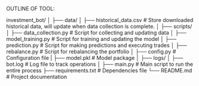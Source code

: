 OUTLINE OF TOOL:

investment_bot/ 
│
├── data/
│   ├── historical_data.csv  # Store downloaded historical data, will update when data collection is complete.
│
├── scripts/
│   ├── data_collection.py    # Script for collecting and updating data
│   ├── model_training.py     # Script for training and updating the model
│   ├── prediction.py         # Script for making predictions and executing trades
│   ├── rebalance.py          # Script for rebalancing the portfolio
│   ├── config.py             # Configuration file
|   ├── model.pkl             # Model package 
│
├── logs/
│   ├── bot.log               # Log file to track operations
│
├── main.py                   # Main script to run the entire process
├── requirements.txt          # Dependencies file
└── README.md                 # Project documentation
